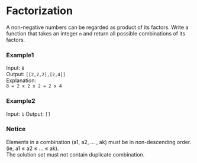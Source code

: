 # Factorization

A non-negative numbers can be regarded as product of its factors.
Write a function that takes an integer `n` and return all possible combinations of its factors.

### Example1

Input: `8`  
Output: `[[2,2,2],[2,4]]`  
Explanation:  
`8 = 2 x 2 x 2 = 2 x 4`

### Example2

Input: `1`
Output: `[]`

### Notice

Elements in a combination (a1, a2, … , ak) must be in non-descending order. (ie, a1 ≤ a2 ≤ … ≤ ak).  
The solution set must not contain duplicate combination.